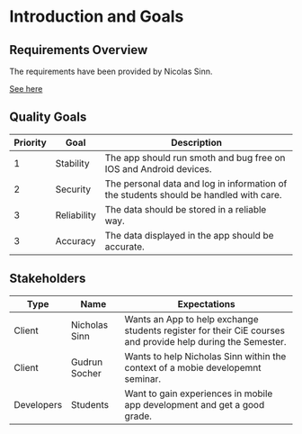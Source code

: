Introduction and Goals 
======================


Requirements Overview 
---------------------
The requirements have been provided by Nicolas Sinn.

[See here](../CiE_App_features_20.3.pdf)

Quality Goals 
-------------

| Priority | Goal | Description |
| --- | --- | --- | 
| 1 | Stability | The app should run smoth and bug free on IOS and Android devices. |
| 2| Security | The personal data and log in information of the students should be handled with care. |
| 3| Reliability | The data should be stored in a reliable way. |
| 3| Accuracy  | The data displayed in the app should be accurate. |

## Stakeholders



| Type | Name | Expectations |
| --- | --- | --- | 
| Client | Nicholas Sinn | Wants an App to help exchange students register for their CiE courses and provide help during the Semester.|
| Client| Gudrun Socher | Wants to help Nicholas Sinn within the context of a mobie developemnt seminar. |
| Developers| Students | Want to gain experiences in mobile app development and get a good grade. |

